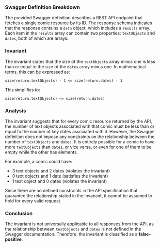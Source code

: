 ### Swagger Definition Breakdown
The provided Swagger definition describes a REST API endpoint that fetches a single comic resource by its ID. The response schema indicates that the response contains a `data` object, which includes a `results` array. Each item in the `results` array can contain two properties: `textObjects` and `dates`, both of which are arrays.

### Invariant
The invariant states that the size of the `textObjects` array minus one is less than or equal to the size of the `dates` array minus one. In mathematical terms, this can be expressed as:

    size(return.textObjects) - 1 <= size(return.dates) - 1

This simplifies to:

    size(return.textObjects) <= size(return.dates)

### Analysis
The invariant suggests that for every comic resource returned by the API, the number of text objects associated with that comic must be less than or equal to the number of key dates associated with it. However, the Swagger definition does not impose any constraints on the relationship between the number of `textObjects` and `dates`. It is entirely possible for a comic to have more `textObjects` than `dates`, or vice versa, or even for one of them to be empty while the other has elements. 

For example, a comic could have:
- 3 text objects and 2 dates (violates the invariant)
- 0 text objects and 1 date (satisfies the invariant)
- 1 text object and 0 dates (violates the invariant)

Since there are no defined constraints in the API specification that guarantee the relationship stated in the invariant, it cannot be assumed to hold for every valid request.

### Conclusion
The invariant is not universally applicable to all responses from the API, as the relationship between `textObjects` and `dates` is not defined in the Swagger documentation. Therefore, the invariant is classified as a **false-positive**.
